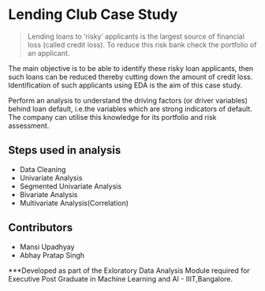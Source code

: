 # Lending Club Case Study
> Lending loans to ‘risky’ applicants is the largest source of financial loss
(called credit loss). To reduce this risk bank check the portfolio of an applicant.

The main objective is to be able to identify these risky loan applicants, 
then such loans can be reduced thereby cutting down the amount of credit loss. 
Identification of such applicants using EDA is the aim of this case study.   

Perform an analysis to understand the driving factors (or driver variables)
behind loan default, i.e.the variables which are strong indicators of default.  
The company can utilise this knowledge for its portfolio and risk assessment.

## Steps used in analysis
* Data Cleaning
* Univariate Analysis
* Segmented Univariate Analysis
* Bivariate Analysis
* Multivariate Analysis(Correlation)

## Contributors
* Mansi Upadhyay
* Abhay Pratap Singh

***Developed as part of the Exloratory Data Analysis Module required for Executive Post Graduate in Machine Learning and AI - IIIT,Bangalore.






